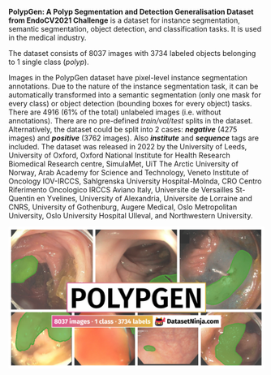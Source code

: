 **PolypGen: A Polyp Segmentation and Detection Generalisation Dataset from EndoCV2021 Challenge** is a dataset for instance segmentation, semantic segmentation, object detection, and classification tasks. It is used in the medical industry. 

The dataset consists of 8037 images with 3734 labeled objects belonging to 1 single class (*polyp*).

Images in the PolypGen dataset have pixel-level instance segmentation annotations. Due to the nature of the instance segmentation task, it can be automatically transformed into a semantic segmentation (only one mask for every class) or object detection (bounding boxes for every object) tasks. There are 4916 (61% of the total) unlabeled images (i.e. without annotations). There are no pre-defined <i>train/val/test</i> splits in the dataset. Alternatively, the dataset could be split into 2 cases: ***negative*** (4275 images) and ***positive*** (3762 images). Also ***institute*** and ***sequence*** tags are included. The dataset was released in 2022 by the University of Leeds, University of Oxford, Oxford National Institute for Health Research Biomedical Research centre, SimulaMet,  UiT The Arctic University of Norway, Arab Academy for Science and Technology, Veneto Institute of Oncology IOV-IRCCS, Sahlgrenska University Hospital-Molnda, CRO Centro Riferimento Oncologico IRCCS Aviano Italy, Universite de Versailles St-Quentin en Yvelines, University of Alexandria, Universite de Lorraine and CNRS, University of Gothenburg, Augere Medical, Oslo Metropolitan University, Oslo University Hospital Ulleval, and Northwestern University.

<img src="https://github.com/dataset-ninja/polypgen/raw/main/visualizations/poster.png">

